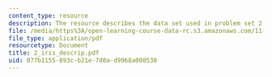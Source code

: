 ```yaml
---
content_type: resource
description: The resource describes the data set used in problem set 2.
file: /media/https%3A/open-learning-course-data-rc.s3.amazonaws.com/11-128-information-technology-and-the-labor-market-spring-2005/077b1155893cb21e7d0ad9968a000538_2_iris_descrip.pdf
file_type: application/pdf
resourcetype: Document
title: 2_iris_descrip.pdf
uid: 077b1155-893c-b21e-7d0a-d9968a000538
---
```

